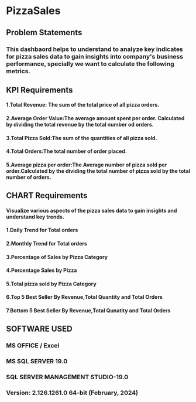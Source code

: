 # PizzaSales
 ## Problem Statements
 
 ### This dashbaord helps to understand  to analyze key indicates for pizza sales data to gain insights into company's business performance, specially we want to calculate the following metrics.
 
 ## KPI Requirements
 
#### 1.Total Revenue: The sum of the total price of all pizza orders.
#### 2.Average Order Value:The average amount spent per order. Calculated by dividing the total revenue by the total number od orders.
#### 3.Total Pizza Sold:The sum of the quantities of all pizza sold.
#### 4.Total Orders:The total number of order placed.
#### 5.Average pizza per order:The Average number of pizza sold per order.Calculated by the dividing the total number of pizza sold by the total number of orders.

## CHART Requirements

#### Visualize various aspects of the pizza sales data to gain insights and understand key trends.
#### 1.Daily Trend for Total orders
#### 2.Monthly Trend for Total orders
#### 3.Percentage of Sales by Pizza Category
#### 4.Percentage Sales by Pizza
#### 5.Total pizza sold by Pizza Category
#### 6.Top 5 Best Seller By Revenue,Total Quantity and Total Orders
#### 7.Bottom 5 Best Seller By Revenue,Total Qunatity and Total Orders

## SOFTWARE USED
### MS OFFICE / Excel
### MS SQL SERVER 19.0
### SQL SERVER MANAGEMENT STUDIO-19.0
### Version: 2.126.1261.0 64-bit (February, 2024)

